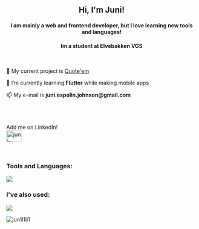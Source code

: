<h2 align="center">Hi, I'm Juni!</h1>

<h4 align="center">I am mainly a web and frontend developer, but I love learning new tools and languages!</h3>
<h4 align="center">Im a student at Elvebakken VGS</h3>
<br/>

<p>🔭 My current project is <a href=https://github.com/Jun1l1ll1/quote_flutterapp>Quote'em</a></p>
<p>🌱 I’m currently learning <b>Flutter</b> while making mobile apps</p>
<p>📫 My e-mail is <b>juni.espolin.johnson@gmail.com</b></p>
<br/><br/>

<p align="left"> 
  Add me on LinkedIn! <br/>
  <a href="https://linkedin.com/in/juni-espolin-johnson-118743224" target="blank"><img align="center" src="https://raw.githubusercontent.com/rahuldkjain/github-profile-readme-generator/master/src/images/icons/Social/linked-in-alt.svg" alt="juni-espolin-johnson-118743224" height="30" width="40" /></a>
</p>
<br/>

<h3 align="left">Tools and Languages:</h3>
<img src="https://skillicons.dev/icons?i=git,html,css,js,python,xd,illustrator,svelte,godot,androidstudio" />

<h3 align="left">I've also used:</h3>
<img src="https://skillicons.dev/icons?i=unity,blender,tailwind,photoshop" />
<br/>

<p><img align="center" src="https://github-readme-stats.vercel.app/api/top-langs?username=jun1l1ll1&exclude_repo=my_test_repo&show_icons=true&locale=en&layout=compact" alt="jun1l1ll1" /></p>
